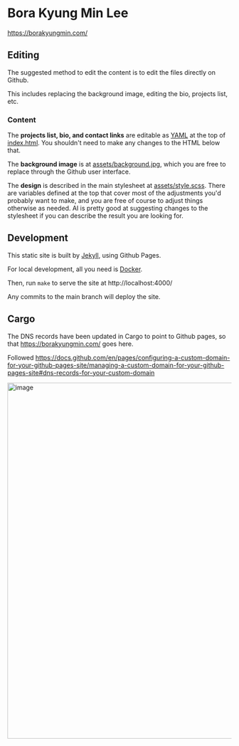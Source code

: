 # Bora Kyung Min Lee

https://borakyungmin.com/

## Editing

The suggested method to edit the content is to edit the files directly on Github.

This includes replacing the background image, editing the bio, projects list, etc.

### Content

The **projects list, bio, and contact links** are editable as [YAML](https://yaml.org/)
at the top of [index.html](index.html). You shouldn't need to make any changes to the
HTML below that.

The **background image** is at [assets/background.jpg](assets/background.jpg), which you 
are free to replace through the Github user interface.

The **design** is described in the main stylesheet at [assets/style.scss](assets/style.scss).
There are variables defined at the top that cover most of the adjustments you'd probably want
to make, and you are free of course to adjust things otherwise as needed. AI is pretty good
at suggesting changes to the stylesheet if you can describe the result you are looking for.

## Development

This static site is built by [Jekyll](https://jekyllrb.com/), using Github Pages.

For local development, all you need is [Docker](https://www.docker.com/).

Then, run `make` to serve the site at http://localhost:4000/

Any commits to the main branch will deploy the site.

## Cargo

The DNS records have been updated in Cargo to point to Github pages, so that https://borakyungmin.com/ goes here.

Followed https://docs.github.com/en/pages/configuring-a-custom-domain-for-your-github-pages-site/managing-a-custom-domain-for-your-github-pages-site#dns-records-for-your-custom-domain

<img width="800" alt="image" src="https://github.com/user-attachments/assets/62d7486f-7469-4970-83f3-fdbb037831e1" />
